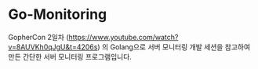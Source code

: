 # Go-Monitoring

GopherCon 2일차 (https://www.youtube.com/watch?v=8AUVKh0qJgU&t=4206s) 의 Golang으로 서버 모니터링 개발 세션을 참고하여 만든 간단한 서버 모니터링 프로그램입니다.
